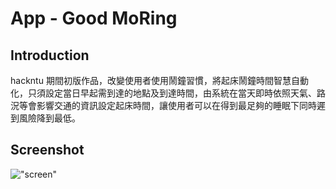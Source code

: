 # App - Good MoRing
## Introduction
hackntu 期間初版作品，改變使用者使用鬧鐘習慣，將起床鬧鐘時間智慧自動化，只須設定當日早起需到達的地點及到達時間，由系統在當天即時依照天氣、路況等會影響交通的資訊設定起床時間，讓使用者可以在得到最足夠的睡眠下同時遲到風險降到最低。

## Screenshot
!["screen"](http://i.imgur.com/AFciHXC.jpg)
